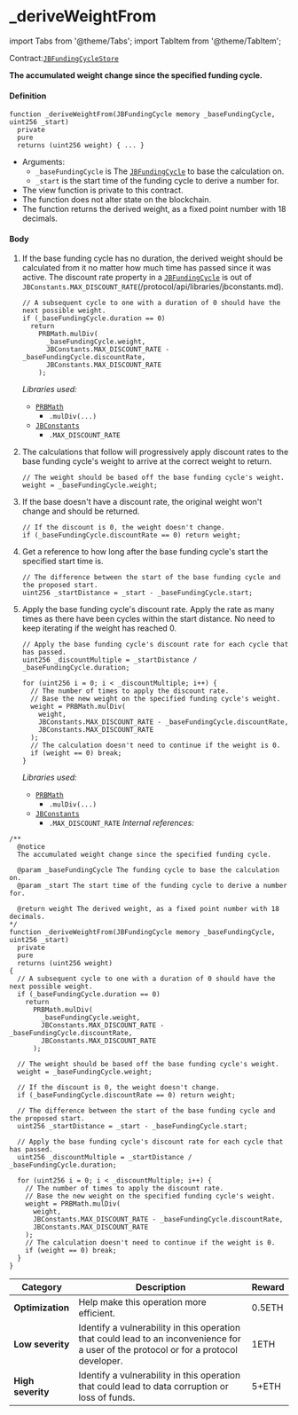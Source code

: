 # _deriveWeightFrom

import Tabs from '@theme/Tabs';
import TabItem from '@theme/TabItem';

Contract:[`JBFundingCycleStore`](/protocol/api/contracts/jbfundingcyclestore/README.md)​

<Tabs>
<TabItem value="Step by step" label="Step by step">

**The accumulated weight change since the specified funding cycle.**

#### Definition

```solidity
function _deriveWeightFrom(JBFundingCycle memory _baseFundingCycle, uint256 _start)
  private
  pure
  returns (uint256 weight) { ... }
```

* Arguments:
  * `_baseFundingCycle` is The [`JBFundingCycle`](/protocol/api/data-structures/jbfundingcycle.md) to base the calculation on.
  * `_start` is the start time of the funding cycle to derive a number for.
* The view function is private to this contract.
* The function does not alter state on the blockchain.
* The function returns the derived weight, as a fixed point number with 18 decimals.

#### Body

1.  If the base funding cycle has no duration, the derived weight should be calculated from it no matter how much time has passed since it was active. The discount rate property in a [`JBFundingCycle`](/protocol/api/data-structures/jbfundingcycle.md) is out of `JBConstants.MAX_DISCOUNT_RATE`(/protocol/api/libraries/jbconstants.md).

    ```solidity
    // A subsequent cycle to one with a duration of 0 should have the next possible weight.
    if (_baseFundingCycle.duration == 0)
      return
        PRBMath.mulDiv(
          _baseFundingCycle.weight,
          JBConstants.MAX_DISCOUNT_RATE - _baseFundingCycle.discountRate,
          JBConstants.MAX_DISCOUNT_RATE
        );
    ```

    _Libraries used:_

    * [`PRBMath`](https://github.com/hifi-finance/prb-math/blob/main/contracts/PRBMath.sol)
      * `.mulDiv(...)`
    * [`JBConstants`](/protocol/api/libraries/jbconstants.md)
      * `.MAX_DISCOUNT_RATE`
2.  The calculations that follow will progressively apply discount rates to the base funding cycle's weight to arrive at the correct weight to return.

    ```solidity
    // The weight should be based off the base funding cycle's weight.
    weight = _baseFundingCycle.weight;
    ```
3.  If the base doesn't have a discount rate, the original weight won't change and should be returned.

    ```solidity
    // If the discount is 0, the weight doesn't change.
    if (_baseFundingCycle.discountRate == 0) return weight;
    ```
4.  Get a reference to how long after the base funding cycle's start the specified start time is.

    ```solidity
    // The difference between the start of the base funding cycle and the proposed start.
    uint256 _startDistance = _start - _baseFundingCycle.start;
    ```
5.  Apply the base funding cycle's discount rate. Apply the rate as many times as there have been cycles within the start distance. No need to keep iterating if the weight has reached 0.

    ```solidity
    // Apply the base funding cycle's discount rate for each cycle that has passed.
    uint256 _discountMultiple = _startDistance / _baseFundingCycle.duration;

    for (uint256 i = 0; i < _discountMultiple; i++) {
      // The number of times to apply the discount rate.
      // Base the new weight on the specified funding cycle's weight.
      weight = PRBMath.mulDiv(
        weight,
        JBConstants.MAX_DISCOUNT_RATE - _baseFundingCycle.discountRate,
        JBConstants.MAX_DISCOUNT_RATE
      );
      // The calculation doesn't need to continue if the weight is 0.
      if (weight == 0) break;
    }
    ```

    _Libraries used:_

    * [`PRBMath`](https://github.com/hifi-finance/prb-math/blob/main/contracts/PRBMath.sol)
      * `.mulDiv(...)`
    * [`JBConstants`](/protocol/api/libraries/jbconstants.md)
      * `.MAX_DISCOUNT_RATE` _Internal references:_

</TabItem>

<TabItem value="Code" label="Code">

```solidity
/** 
  @notice 
  The accumulated weight change since the specified funding cycle.

  @param _baseFundingCycle The funding cycle to base the calculation on.
  @param _start The start time of the funding cycle to derive a number for.

  @return weight The derived weight, as a fixed point number with 18 decimals.
*/
function _deriveWeightFrom(JBFundingCycle memory _baseFundingCycle, uint256 _start)
  private
  pure
  returns (uint256 weight)
{
  // A subsequent cycle to one with a duration of 0 should have the next possible weight.
  if (_baseFundingCycle.duration == 0)
    return
      PRBMath.mulDiv(
        _baseFundingCycle.weight,
        JBConstants.MAX_DISCOUNT_RATE - _baseFundingCycle.discountRate,
        JBConstants.MAX_DISCOUNT_RATE
      );

  // The weight should be based off the base funding cycle's weight.
  weight = _baseFundingCycle.weight;

  // If the discount is 0, the weight doesn't change.
  if (_baseFundingCycle.discountRate == 0) return weight;

  // The difference between the start of the base funding cycle and the proposed start.
  uint256 _startDistance = _start - _baseFundingCycle.start;

  // Apply the base funding cycle's discount rate for each cycle that has passed.
  uint256 _discountMultiple = _startDistance / _baseFundingCycle.duration;

  for (uint256 i = 0; i < _discountMultiple; i++) {
    // The number of times to apply the discount rate.
    // Base the new weight on the specified funding cycle's weight.
    weight = PRBMath.mulDiv(
      weight,
      JBConstants.MAX_DISCOUNT_RATE - _baseFundingCycle.discountRate,
      JBConstants.MAX_DISCOUNT_RATE
    );
    // The calculation doesn't need to continue if the weight is 0.
    if (weight == 0) break;
  }
}
```

</TabItem>

<TabItem value="Bug bounty" label="Bug bounty">

| Category          | Description                                                                                                                            | Reward |
| ----------------- | -------------------------------------------------------------------------------------------------------------------------------------- | ------ |
| **Optimization**  | Help make this operation more efficient.                                                                                               | 0.5ETH |
| **Low severity**  | Identify a vulnerability in this operation that could lead to an inconvenience for a user of the protocol or for a protocol developer. | 1ETH   |
| **High severity** | Identify a vulnerability in this operation that could lead to data corruption or loss of funds.                                        | 5+ETH  |

</TabItem>
</Tabs>
